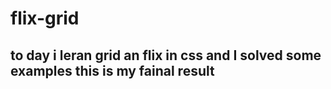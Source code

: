 # flix-grid
## to day i leran grid an flix in css and I solved some examples this is my fainal result 